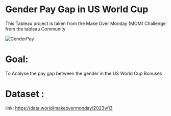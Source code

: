 # Gender Pay Gap in US World Cup

This Tableau project is taken from the Make Over Monday (MOM) Challenge from the tableau Community

![GenderPay](https://user-images.githubusercontent.com/91108341/230528456-5d414ed2-d40e-4cc6-b777-d5b65b275627.png)

# Goal:

To Analyse the pay gap between the gender in the US World Cup Bonuses

# Dataset :
link: https://data.world/makeovermonday/2023w13
